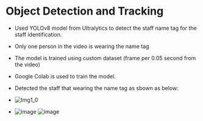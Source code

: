 # Object Detection and Tracking
* Used YOLOv8 model from Ultralytics to detect the staff name tag for the staff identification.
* Only one person in the video is wearing the name tag
* The model is trained using custom dataset (frame per 0.05 second from the video) 
* Google Colab is used to train the model. 
* Detected the staff that wearing the name tag as sbown as below:

* ![Img1_0](https://github.com/jaydenlau014/Object_Detection_Tracking/assets/109339656/bc57aa92-7443-4018-9dca-7b863c479f06)
* ![image](https://github.com/jaydenlau014/Object_Detection_Tracking/assets/109339656/06240193-afd0-49c1-b93f-1d96ce76357e)
![image](https://github.com/jaydenlau014/Object_Detection_Tracking/assets/109339656/6c6963b1-4712-48ff-99b6-6741867b9f28)



